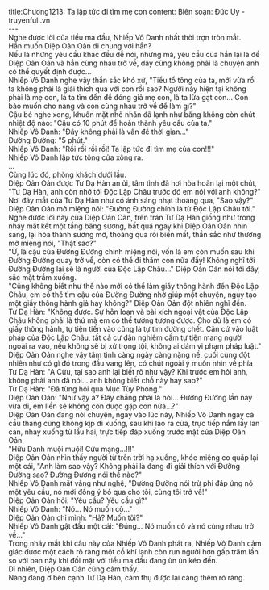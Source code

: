 title:Chương1213: Ta lập tức đi tìm mẹ con
content:
Biên soạn: Đức Uy - truyenfull.vn<br>---<br>Nghe được lời của tiểu ma đầu, Nhiếp Vô Danh nhất thời trợn tròn mắt.<br>Hắn muốn Diệp Oản Oản đi chung với hắn?<br>Nếu là những yêu cầu khác đều dễ nói, nhưng mà, yêu cầu của hắn lại là để Diệp Oản Oản và hắn cùng nhau trở về, đây cũng không phải là chuyện anh có thể quyết định được…<br>Nhiếp Vô Danh nghe vậy thần sắc khó xử, "Tiểu tổ tông của ta, mới vừa rồi ta không phải là giải thích qua với con rồi sao? Người này hiện tại không phải là mẹ con, là ta tìm đến để đóng giả mẹ con, là ta lừa gạt con... Con bảo muốn cho nàng và con cùng nhau trở về để làm gì?"<br>Cậu bé nghe xong, khuôn mặt nhỏ nhắn đã lạnh như băng không còn chút nhiệt độ nào: "Cậu có 10 phút để hoàn thành yêu cầu của ta."<br>Nhiếp Vô Danh: "Đây không phải là vấn đề thời gian..."<br>Đường Đường: "5 phút."<br>Nhiếp Vô Danh: "Rồi rồi rồi rồi! Ta lập tức đi tìm mẹ của con!!!"<br>Nhiếp Vô Danh lập tức tông cửa xông ra.<br>...<br>Cùng lúc đó, phòng khách dưới lầu.<br>Diệp Oản Oản được Tư Dạ Hàn an ủi, tâm tình đã hơi hòa hoãn lại một chút, "Tư Dạ Hàn, anh còn nhớ tới Độc Lập Châu trước đó em nói với anh không?"<br>Nơi đáy mắt của Tư Dạ Hàn như có ánh sáng nhạt thoáng qua, "Sao vậy?"<br>Diệp Oản Oản mở miệng nói: "Đường Đường chính là từ Độc Lập Châu tới."<br>Nghe được lời này của Diệp Oản Oản, trên trán Tư Dạ Hàn giống như trong nháy mắt kết một tầng băng sương, bất quá ngay khi Diệp Oản Oản nhìn sang, lại hóa thành sương mờ, thoáng qua rồi biến mất, thần sắc như thường mở miệng nói, "Thật sao?"<br>"Ừ, là cậu của Đường Đường chính miệng nói, vốn là em còn muốn sau khi Đường Đường quay trở về, còn có thể đi thăm con nữa đấy! Không nghĩ tới Đường Đường lại sẽ là người của Độc Lập Châu..." Diệp Oản Oản nói tới đây, sắc mặt trầm xuống.<br>"Cũng không biết như thế nào mới có thể làm giấy thông hành đến Độc Lập Châu, em có thể tìm cậu của Đường Đường nhờ giúp một chuyện, ngụy tạo một giấy thông hành giả hay không?" Diệp Oản Oản đột nhiên nghĩ đến.<br>Tư Dạ Hàn: "Không được. Sự hỗn loạn và bài xích ngoại vật của Độc Lập Châu không phải là thứ mà em có thể tưởng tượng được. Cho dù là em có giấy thông hành, tự tiện tiến vào cũng là tự tìm đường chết. Căn cứ vào luật pháp của Độc Lập Châu, tất cả cư dân nghiêm cấm tự tiện mang người ngoài ra vào, nếu không sẽ bị xử trọng tội, không ai dám vi phạm pháp luật."<br>Diệp Oản Oản nghe vậy tâm tình càng ngày càng nặng nề, cuối cùng đột nhiên như có gì đó trong đầu vang lên, có chút ngoài ý muốn nhìn về phía Tư Dạ Hàn: "A Cửu, tại sao anh lại biết rõ như vậy? Khi trước em hỏi anh, không phải anh đã nói... anh không biết chỗ này hay sao?"<br>Tư Dạ Hàn: "Đã từng hỏi qua Mục Tùy Phong."<br>Diệp Oản Oản: "Như vậy à? Đây chẳng phải là nói... Đường Đường lần này vừa đi, em liền sẽ không còn được gặp con nữa...?"<br>Diệp Oản Oản đang nói chuyện, ngay vào lúc này, Nhiếp Vô Danh ngay cả cầu thang cũng không kịp đi xuống, sau khi lao ra cửa, trực tiếp nắm lấy lan can, nhảy xuống từ lầu hai, trực tiếp đáp xuống trước mặt của Diệp Oản Oản.<br>"Hữu Danh muội muội! Cứu mạng…!!!"<br>Diệp Oản Oản nhìn thấy người từ trên trời hạ xuống, khóe miệng co quắp lại một cái, "Anh làm sao vậy? Không phải là đang đi giải thích với Đường Đường sao? Đường Đường nói thế nào?"<br>Nhiếp Vô Danh mặt vàng như nghệ, "Đường Đường nói trừ phi đáp ứng nó một yêu cầu, nó mới đồng ý bỏ qua cho tôi, cùng tôi trở về!"<br>Diệp Oản Oản hỏi: "Yêu cầu? Yêu cầu gì?"<br>Nhiếp Vô Danh: "Nó... Nó muốn cô..."<br>Diệp Oản Oản chỉ mình: "Hả? Muốn tôi?"<br>Nhiếp Vô Danh gật đầu một cái: "Đúng... Nó muốn cô và nó cùng nhau trở về..."<br>Trong nháy mắt khi câu này của Nhiếp Vô Danh phát ra, Nhiếp Vô Danh cảm giác được một cách rõ ràng một cỗ khí lạnh còn run người hơn gấp trăm lần so với ban nãy khi đối mặt với tiểu ma đầu đang ùn ùn kéo đến.<br>Dĩ nhiên, Diệp Oản Oản cũng cảm thấy.<br>Nàng đang ở bên cạnh Tư Dạ Hàn, cảm thụ được lại càng thêm rõ ràng.